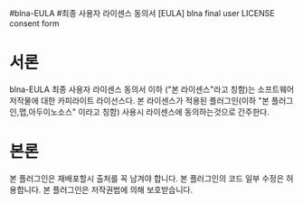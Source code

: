 #blna-EULA
#최종 사용자 라이센스 동의서
[EULA] blna final user LICENSE consent form

# 서론
blna-EULA 최종 사용자 라이센스 동의서 이하 ("본 라이센스"라고 칭함)는 소프트웨어 저작물에 대한 카피라이트 라이선스다. 본 라이센스가 적용된 플러그인(이하 "본 플러그인,맵,아두이노소스" 이라고 칭함) 사용시 라이센스에 동의하는것으로 간주한다.

# 본론 
본 플러그인은 재배포할시 출처를 꼭 남겨야 합니다. 본 플러그인의 코드 일부 수정은 허용합니다. 본 플러그인은 저작권법에 의해 보호받습니다. 
